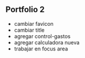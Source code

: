 



## Portfolio 2


- cambiar favicon
- cambiar title
- agregar control-gastos
- agregar calculadora nueva
- trabajar en focus area
